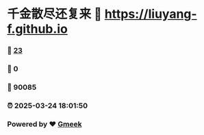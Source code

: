 # 千金散尽还复来 :link: https://liuyang-f.github.io 
### :page_facing_up: [23](https://liuyang-f.github.io/tag.html) 
### :speech_balloon: 0 
### :hibiscus: 90085 
### :alarm_clock: 2025-03-24 18:01:50 
### Powered by :heart: [Gmeek](https://github.com/Meekdai/Gmeek)

